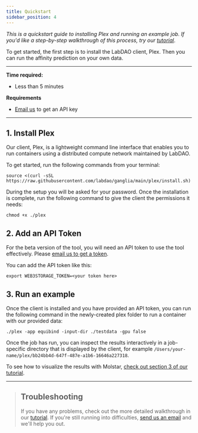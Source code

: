 ```yaml
---
title: Quickstart
sidebar_position: 4
---
```


*This is a quickstart guide to installing Plex and running an example job. If you'd like a step-by-step walkthrough of this process, try our [tutorial](https://docs.labdao.xyz/affinity-prediction/installation_tutorial)*.

To get started, the first step is to install the LabDAO client, Plex. Then you can run the affinity prediction on your own data.

---
**Time required:**
- Less than 5 minutes

**Requirements**
- [Email us](mailto:stewards@labdao.com) to get an API key

---
## 1. Install Plex
Our client, Plex, is a lightweight command line interface that enables you to run containers using a distributed compute network maintained by LabDAO.

To get started, run the following commands from your terminal: 
```
source <(curl -sSL https://raw.githubusercontent.com/labdao/ganglia/main/plex/install.sh)
```

During the setup you will be asked for your password. Once the installation is complete, run the following command to give the client the permissions it needs:

```
chmod +x ./plex
```

## 2. Add an API Token
For the beta version of the tool, you will need an API token to use the tool effectively. Please [email us to get a token](mailto:stewards@labdao.com).

You can add the API token like this: 
```
export WEB3STORAGE_TOKEN=<your token here>
```

## 3. Run an example
Once the client is installed and you have provided an API token, you can run the following command in the newly-created plex folder to run a container with our provided data:

```
./plex -app equibind -input-dir ./testdata -gpu false
```
Once the job has run, you can inspect the results interactively in a job-specific directory that is displayed by the client, for example ```/Users/your-name/plex/bb24bb4d-647f-487e-a1b6-16646a227318```.

To see how to visualize the results with Molstar, [check out section 3 of our tutorial](https://docs.labdao.xyz/affinity-prediction/installation_tutorial#visualize-the-job-results).

---

>## Troubleshooting
>If you have any problems, check out the more detailed walkthrough in our [tutorial](https://docs.labdao.xyz/affinity-prediction/installation_tutorial).
>If you're still running into difficulties, [send us an email](mailto:stewards@labdao.com) and we'll help you out.
